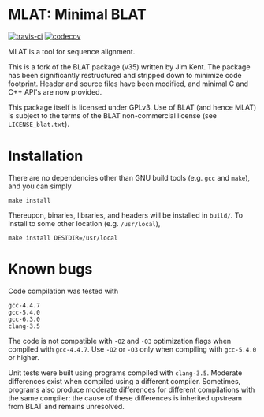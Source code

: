 # MLAT: Minimal BLAT

[![travis-ci](https://travis-ci.org/djhshih/mlat.svg?branch=master)](https://travis-ci.org/djhshih/mlat)
[![codecov](https://codecov.io/gh/djhshih/mlat/branch/master/graph/badge.svg)](https://codecov.io/gh/djhshih/mlat)


MLAT is a tool for sequence alignment.

This is a fork of the BLAT package (v35) written by Jim Kent. The package has
been significantly restructured and stripped down to minimize code footprint.
Header and source files have been modified, and minimal C and C++ API's are now
provided.

This package itself is licensed under GPLv3. Use of BLAT (and hence MLAT) is
subject to the terms of the BLAT non-commercial license (see
`LICENSE_blat.txt`).


# Installation

There are no dependencies other than GNU build tools (e.g. `gcc` and `make`),
and you can simply

    make install

Thereupon, binaries, libraries, and headers will be installed in `build/`. To
install to some other location (e.g. `/usr/local`),

    make install DESTDIR=/usr/local


# Known bugs

Code compilation was tested with 

```
gcc-4.4.7
gcc-5.4.0
gcc-6.3.0
clang-3.5
```

The code is not compatible with `-O2` and `-O3` optimization flags when compiled
with `gcc-4.4.7`. Use `-O2` or `-O3` only when compiling with `gcc-5.4.0` or
higher.

Unit tests were built using programs compiled with `clang-3.5`. Moderate
differences exist when compiled using a different compiler. Sometimes, programs
also produce moderate differences for different compilations with the same
compiler: the cause of these differences is inherited upstream from BLAT and
remains unresolved.


